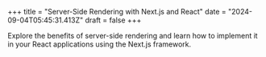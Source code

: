 +++
title = "Server-Side Rendering with Next.js and React"
date = "2024-09-04T05:45:31.413Z"
draft = false
+++

  Explore the benefits of server-side rendering and learn how to implement it in your React applications using the Next.js framework.
        